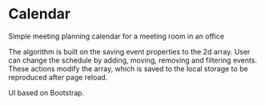 # Calendar
Simple meeting planning calendar for a meeting room in an office

The algorithm is built on the saving event properties to the 2d array.
User can change the schedule by adding, moving, removing and filtering events.
These actions modify the array, which is saved to the local storage to be reproduced after page reload.

UI based on Bootstrap.